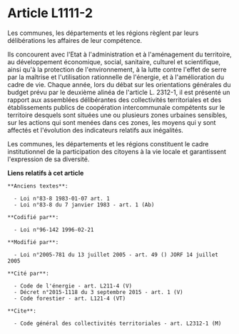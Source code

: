# Article L1111-2

Les communes, les départements et les régions règlent par leurs délibérations les affaires de leur compétence.

Ils concourent avec l'Etat à l'administration et à l'aménagement du territoire, au développement économique, social,
sanitaire, culturel et scientifique, ainsi qu'à la protection de l'environnement, à la lutte contre l'effet de serre par la
maîtrise et l'utilisation rationnelle de l'énergie, et à l'amélioration du cadre de vie. Chaque année, lors du débat sur les
orientations générales du budget prévu par le deuxième alinéa de l'article L. 2312-1, il est présenté un rapport aux
assemblées délibérantes des collectivités territoriales et des établissements publics de coopération intercommunale
compétents sur le territoire desquels sont situées une ou plusieurs zones urbaines sensibles, sur les actions qui sont menées
dans ces zones, les moyens qui y sont affectés et l'évolution des indicateurs relatifs aux inégalités.

Les communes, les départements et les régions constituent le cadre institutionnel de la participation des citoyens à la vie
locale et garantissent l'expression de sa diversité.

**Liens relatifs à cet article**

	**Anciens textes**:

	  - Loi n°83-8 1983-01-07 art. 1
	  - Loi n°83-8 du 7 janvier 1983 - art. 1 (Ab)

	**Codifié par**:

	  - Loi n°96-142 1996-02-21

	**Modifié par**:

	  - Loi n°2005-781 du 13 juillet 2005 - art. 49 () JORF 14 juillet 2005

	**Cité par**:

	  - Code de l'énergie - art. L211-4 (V)
	  - Décret n°2015-1118 du 3 septembre 2015 - art. 1 (V)
	  - Code forestier - art. L121-4 (VT)

	**Cite**:

	  - Code général des collectivités territoriales - art. L2312-1 (M)
